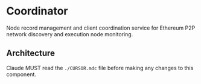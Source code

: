 # Coordinator

Node record management and client coordination service for Ethereum P2P network discovery and execution node monitoring.

## Architecture  
Claude MUST read the `./CURSOR.mdc` file before making any changes to this component.